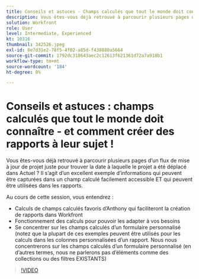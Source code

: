 ```yaml
---
title: Conseils et astuces - Champs calculés que tout le monde doit connaître
description: Vous êtes-vous déjà retrouvé à parcourir plusieurs pages d’un flux de mise à jour de projet juste pour trouver la date à laquelle le projet a été déplacé dans Actuel ? C’est une excellente ... (Les descriptions doivent être comprises entre 60 et 160 caractères)
solution: Workfront
role: User
level: Intermediate, Experienced
kt: 10316
thumbnail: 342526.jpeg
exl-id: 8e7d31e2-78f5-4f02-a85d-f438880a5664
source-git-commit: 1792dc318643aec2c12613f621361d72a7a918b1
workflow-type: tm+mt
source-wordcount: '184'
ht-degree: 0%

---
```


# Conseils et astuces : champs calculés que tout le monde doit connaître - et comment créer des rapports à leur sujet !

Vous êtes-vous déjà retrouvé à parcourir plusieurs pages d’un flux de mise à jour de projet juste pour trouver la date à laquelle le projet a été déplacé dans Actuel ? Il s’agit d’un excellent exemple d’informations qui peuvent être capturées dans un champ calculé facilement accessible ET qui peuvent être utilisées dans les rapports.

Au cours de cette session, vous entendrez :

* Calculs de champs calculés favoris d’Anthony qui faciliteront la création de rapports dans Workfront
* Fonctionnement des calculs pour pouvoir les adapter à vos besoins
* Se concentrer sur les champs calculés d’un formulaire personnalisé (notez que la plupart de ces exemples peuvent être utilisés pour les calculs dans les colonnes personnalisées d’un rapport. Nous nous concentrerons sur les champs calculés d’un formulaire personnalisé (en d’autres termes, nous ne parlerons pas d’éléments comme des collections ou des filtres EXISTANTS)

>[!VIDEO](https://video.tv.adobe.com/v/342526/?quality=12&learn=on)
